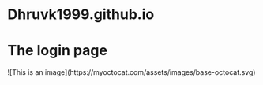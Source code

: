 # Dhruvk1999.github.io
<h1> The login page </h1>
![This is an image](https://myoctocat.com/assets/images/base-octocat.svg)
